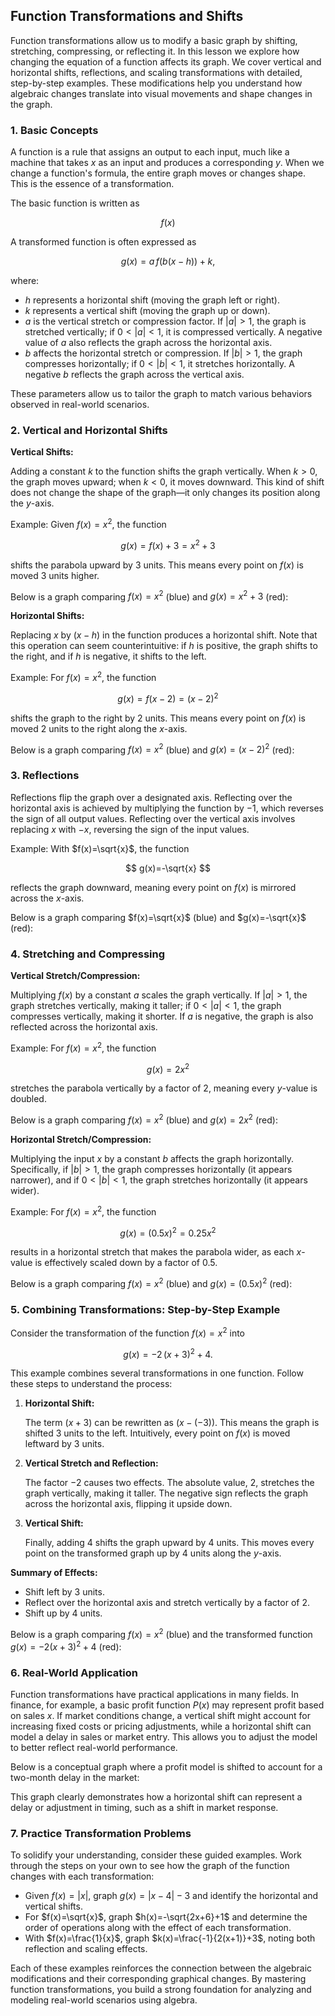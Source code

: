 ## Function Transformations and Shifts

Function transformations allow us to modify a basic graph by shifting, stretching, compressing, or reflecting it. In this lesson we explore how changing the equation of a function affects its graph. We cover vertical and horizontal shifts, reflections, and scaling transformations with detailed, step-by-step examples. These modifications help you understand how algebraic changes translate into visual movements and shape changes in the graph.

### 1. Basic Concepts

A function is a rule that assigns an output to each input, much like a machine that takes $x$ as an input and produces a corresponding $y$. When we change a function's formula, the entire graph moves or changes shape. This is the essence of a transformation.

The basic function is written as

$$
f(x)
$$

A transformed function is often expressed as

$$
g(x) = a\,f(b(x - h)) + k,
$$

where:

- $h$ represents a horizontal shift (moving the graph left or right).
- $k$ represents a vertical shift (moving the graph up or down).
- $a$ is the vertical stretch or compression factor. If $|a| > 1$, the graph is stretched vertically; if $0 < |a| < 1$, it is compressed vertically. A negative value of $a$ also reflects the graph across the horizontal axis.
- $b$ affects the horizontal stretch or compression. If $|b| > 1$, the graph compresses horizontally; if $0 < |b| < 1$, it stretches horizontally. A negative $b$ reflects the graph across the vertical axis.

These parameters allow us to tailor the graph to match various behaviors observed in real-world scenarios.

### 2. Vertical and Horizontal Shifts

**Vertical Shifts:**

Adding a constant $k$ to the function shifts the graph vertically. When $k > 0$, the graph moves upward; when $k < 0$, it moves downward. This kind of shift does not change the shape of the graph—it only changes its position along the $y$-axis.

Example: Given $f(x)=x^2$, the function

$$
g(x)=f(x)+3=x^2+3
$$

shifts the parabola upward by 3 units. This means every point on $f(x)$ is moved 3 units higher.

Below is a graph comparing $f(x)=x^2$ (blue) and $g(x)=x^2+3$ (red):

<!-- tikzpicture -->

**Horizontal Shifts:**

Replacing $x$ by $(x-h)$ in the function produces a horizontal shift. Note that this operation can seem counterintuitive: if $h$ is positive, the graph shifts to the right, and if $h$ is negative, it shifts to the left.

Example: For $f(x)=x^2$, the function

$$
g(x)=f(x-2)=(x-2)^2
$$

shifts the graph to the right by 2 units. This means every point on $f(x)$ is moved 2 units to the right along the $x$-axis.

Below is a graph comparing $f(x)=x^2$ (blue) and $g(x)=(x-2)^2$ (red):

<!-- tikzpicture -->

### 3. Reflections

Reflections flip the graph over a designated axis. Reflecting over the horizontal axis is achieved by multiplying the function by $-1$, which reverses the sign of all output values. Reflecting over the vertical axis involves replacing $x$ with $-x$, reversing the sign of the input values.

Example: With $f(x)=\sqrt{x}$, the function

$$
g(x)=-\sqrt{x}
$$

reflects the graph downward, meaning every point on $f(x)$ is mirrored across the $x$-axis.

Below is a graph comparing $f(x)=\sqrt{x}$ (blue) and $g(x)=-\sqrt{x}$ (red):

<!-- tikzpicture -->

### 4. Stretching and Compressing

**Vertical Stretch/Compression:**

Multiplying $f(x)$ by a constant $a$ scales the graph vertically. If $|a| > 1$, the graph stretches vertically, making it taller; if $0 < |a| < 1$, the graph compresses vertically, making it shorter. If $a$ is negative, the graph is also reflected across the horizontal axis.

Example: For $f(x)=x^2$, the function

$$
g(x)=2x^2
$$

stretches the parabola vertically by a factor of 2, meaning every $y$-value is doubled.

Below is a graph comparing $f(x)=x^2$ (blue) and $g(x)=2x^2$ (red):

<!-- tikzpicture -->

**Horizontal Stretch/Compression:**

Multiplying the input $x$ by a constant $b$ affects the graph horizontally. Specifically, if $|b| > 1$, the graph compresses horizontally (it appears narrower), and if $0 < |b| < 1$, the graph stretches horizontally (it appears wider).

Example: For $f(x)=x^2$, the function

$$
g(x)=\left(0.5x\right)^2=0.25x^2
$$

results in a horizontal stretch that makes the parabola wider, as each $x$-value is effectively scaled down by a factor of 0.5.

Below is a graph comparing $f(x)=x^2$ (blue) and $g(x)=(0.5x)^2$ (red):

<!-- tikzpicture -->

### 5. Combining Transformations: Step-by-Step Example

Consider the transformation of the function $f(x)=x^2$ into

$$
g(x)=-2\,(x+3)^2+4.
$$

This example combines several transformations in one function. Follow these steps to understand the process:

1. **Horizontal Shift:**

   The term $(x+3)$ can be rewritten as $(x-(-3))$. This means the graph is shifted 3 units to the left. Intuitively, every point on $f(x)$ is moved leftward by 3 units.

2. **Vertical Stretch and Reflection:**

   The factor $-2$ causes two effects. The absolute value, 2, stretches the graph vertically, making it taller. The negative sign reflects the graph across the horizontal axis, flipping it upside down.

3. **Vertical Shift:**

   Finally, adding 4 shifts the graph upward by 4 units. This moves every point on the transformed graph up by 4 units along the $y$-axis.

**Summary of Effects:**

- Shift left by 3 units.
- Reflect over the horizontal axis and stretch vertically by a factor of 2.
- Shift up by 4 units.

Below is a graph comparing $f(x)=x^2$ (blue) and the transformed function $g(x)=-2(x+3)^2+4$ (red):

<!-- tikzpicture -->

### 6. Real-World Application

Function transformations have practical applications in many fields. In finance, for example, a basic profit function $P(x)$ may represent profit based on sales $x$. If market conditions change, a vertical shift might account for increasing fixed costs or pricing adjustments, while a horizontal shift can model a delay in sales or market entry. This allows you to adjust the model to better reflect real-world performance.

Below is a conceptual graph where a profit model is shifted to account for a two-month delay in the market:

<!-- tikzpicture -->

This graph clearly demonstrates how a horizontal shift can represent a delay or adjustment in timing, such as a shift in market response.

### 7. Practice Transformation Problems

To solidify your understanding, consider these guided examples. Work through the steps on your own to see how the graph of the function changes with each transformation:

- Given $f(x)=|x|$, graph $g(x)=|x-4|-3$ and identify the horizontal and vertical shifts.
- For $f(x)=\sqrt{x}$, graph $h(x)=-\sqrt{2x+6}+1$ and determine the order of operations along with the effect of each transformation.
- With $f(x)=\frac{1}{x}$, graph $k(x)=\frac{-1}{2(x+1)}+3$, noting both reflection and scaling effects.

Each of these examples reinforces the connection between the algebraic modifications and their corresponding graphical changes. By mastering function transformations, you build a strong foundation for analyzing and modeling real-world scenarios using algebra.

